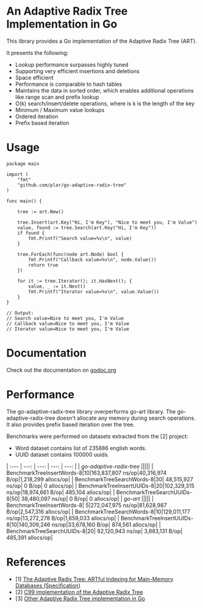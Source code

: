 An Adaptive Radix Tree Implementation in Go
====

This library provides a Go implementation of the Adaptive Radix Tree (ART).

It presents the following:
* Lookup performance surpasses highly tuned
* Supporting very efficient insertions and deletions
* Space efficient
* Performance is comparable to hash tables
* Maintains the data in sorted order, which enables additional operations like range scan and prefix lookup
* O(k) search/insert/delete operations, where is k is the length of the key
* Minimum / Maximum value lookups
* Ordered iteration
* Prefix based iteration

# Usage

```
package main

import (
    "fmt"
    "github.com/plar/go-adaptive-radix-tree"
)

func main() {

    tree := art.New()

    tree.Insert(art.Key("Hi, I'm Key"), "Nice to meet you, I'm Value")
    value, found := tree.Search(art.Key("Hi, I'm Key"))
    if found {
        fmt.Printf("Search value=%v\n", value)
    }

    tree.ForEach(func(node art.Node) bool {
        fmt.Printf("Callback value=%v\n", node.Value())
        return true
    })

    for it := tree.Iterator(); it.HasNext(); {
        value, _ := it.Next()
        fmt.Printf("Iterator value=%v\n", value.Value())
    }
}

// Output:
// Search value=Nice to meet you, I'm Value
// Callback value=Nice to meet you, I'm Value
// Iterator value=Nice to meet you, I'm Value

```

# Documentation

Check out the documentation on [godoc.org](http://godoc.org/github.com/plar/go-adaptive-radix-tree)

# Performance

The go-adaptive-radix-tree library overperforms go-art library.
The go-adaptive-radix-tree doesn't allocate any memory during search operations.
It also provides prefix based iteration over the tree.

Benchmarks were performed on datasets extracted from the [2] project:
- Word dataset contains list of 235886 english words.
- UUID dataset contains 100000 uuids.

| :--- | ---: | ---: | ---: | ---: |
| *go-adaptive-radix-tree* |||||
| BenchmarkTreeInsertWords-8|10|163,837,807 ns/op|40,316,974 B/op|1,218,299 allocs/op|
| BenchmarkTreeSearchWords-8|30| 48,515,927 ns/op|         0 B/op|        0 allocs/op|
| BenchmarkTreeInsertUUIDs-8|20|102,329,315 ns/op|18,974,661 B/op|  485,104 allocs/op|
| BenchmarkTreeSearchUUIDs-8|50| 38,480,097 ns/op|         0 B/op|        0 allocs/op|
| *go-art* |||||
| BenchmarkTreeInsertWords-8| 5|272,047,975 ns/op|81,628,987 B/op|2,547,316 allocs/op|
| BenchmarkTreeSearchWords-8|10|129,011,177 ns/op|13,272,278 B/op|1,659,033 allocs/op|
| BenchmarkTreeInsertUUIDs-8|10|140,309,246 ns/op|33,678,160 B/op|  874,561 allocs/op|
| BenchmarkTreeSearchUUIDs-8|20| 82,120,943 ns/op| 3,883,131 B/op|  485,391 allocs/op|

# References

* [1] [The Adaptive Radix Tree: ARTful Indexing for Main-Memory Databases (Specification)](http://www-db.in.tum.de/~leis/papers/ART.pdf)
* [2] [C99 implementation of the Adaptive Radix Tree](https://github.com/armon/libart)
* [3] [Other Adaptive Radix Tree implementation in Go](https://github.com/kellydunn/go-art)
